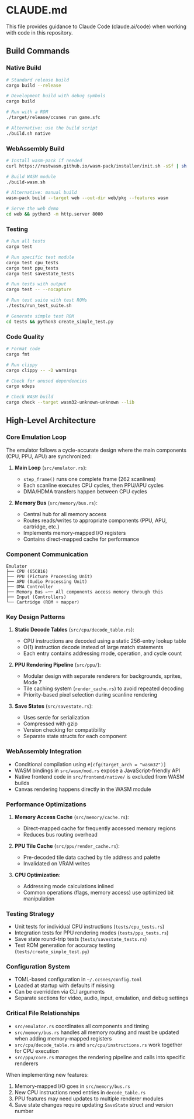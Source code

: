 # CLAUDE.md

This file provides guidance to Claude Code (claude.ai/code) when working with code in this repository.

## Build Commands

### Native Build
```bash
# Standard release build
cargo build --release

# Development build with debug symbols
cargo build

# Run with a ROM
./target/release/ccsnes run game.sfc

# Alternative: use the build script
./build.sh native
```

### WebAssembly Build
```bash
# Install wasm-pack if needed
curl https://rustwasm.github.io/wasm-pack/installer/init.sh -sSf | sh

# Build WASM module
./build-wasm.sh

# Alternative: manual build
wasm-pack build --target web --out-dir web/pkg --features wasm

# Serve the web demo
cd web && python3 -m http.server 8000
```

### Testing
```bash
# Run all tests
cargo test

# Run specific test module
cargo test cpu_tests
cargo test ppu_tests
cargo test savestate_tests

# Run tests with output
cargo test -- --nocapture

# Run test suite with test ROMs
./tests/run_test_suite.sh

# Generate simple test ROM
cd tests && python3 create_simple_test.py
```

### Code Quality
```bash
# Format code
cargo fmt

# Run clippy
cargo clippy -- -D warnings

# Check for unused dependencies
cargo udeps

# Check WASM build
cargo check --target wasm32-unknown-unknown --lib
```

## High-Level Architecture

### Core Emulation Loop
The emulator follows a cycle-accurate design where the main components (CPU, PPU, APU) are synchronized:

1. **Main Loop** (`src/emulator.rs`):
   - `step_frame()` runs one complete frame (262 scanlines)
   - Each scanline executes CPU cycles, then PPU/APU cycles
   - DMA/HDMA transfers happen between CPU cycles

2. **Memory Bus** (`src/memory/bus.rs`):
   - Central hub for all memory access
   - Routes reads/writes to appropriate components (PPU, APU, cartridge, etc.)
   - Implements memory-mapped I/O registers
   - Contains direct-mapped cache for performance

### Component Communication
```
Emulator
├── CPU (65C816)
├── PPU (Picture Processing Unit)
├── APU (Audio Processing Unit)
├── DMA Controller
├── Memory Bus ←── All components access memory through this
├── Input (Controllers)
└── Cartridge (ROM + mapper)
```

### Key Design Patterns

1. **Static Decode Tables** (`src/cpu/decode_table.rs`):
   - CPU instructions are decoded using a static 256-entry lookup table
   - O(1) instruction decode instead of large match statements
   - Each entry contains addressing mode, operation, and cycle count

2. **PPU Rendering Pipeline** (`src/ppu/`):
   - Modular design with separate renderers for backgrounds, sprites, Mode 7
   - Tile caching system (`render_cache.rs`) to avoid repeated decoding
   - Priority-based pixel selection during scanline rendering

3. **Save States** (`src/savestate.rs`):
   - Uses serde for serialization
   - Compressed with gzip
   - Version checking for compatibility
   - Separate state structs for each component

### WebAssembly Integration
- Conditional compilation using `#[cfg(target_arch = "wasm32")]`
- WASM bindings in `src/wasm/mod.rs` expose a JavaScript-friendly API
- Native frontend code in `src/frontend/native/` is excluded from WASM builds
- Canvas rendering happens directly in the WASM module

### Performance Optimizations

1. **Memory Access Cache** (`src/memory/cache.rs`):
   - Direct-mapped cache for frequently accessed memory regions
   - Reduces bus routing overhead

2. **PPU Tile Cache** (`src/ppu/render_cache.rs`):
   - Pre-decoded tile data cached by tile address and palette
   - Invalidated on VRAM writes

3. **CPU Optimization**:
   - Addressing mode calculations inlined
   - Common operations (flags, memory access) use optimized bit manipulation

### Testing Strategy
- Unit tests for individual CPU instructions (`tests/cpu_tests.rs`)
- Integration tests for PPU rendering modes (`tests/ppu_tests.rs`)
- Save state round-trip tests (`tests/savestate_tests.rs`)
- Test ROM generation for accuracy testing (`tests/create_simple_test.py`)

### Configuration System
- TOML-based configuration in `~/.ccsnes/config.toml`
- Loaded at startup with defaults if missing
- Can be overridden via CLI arguments
- Separate sections for video, audio, input, emulation, and debug settings

### Critical File Relationships
- `src/emulator.rs` coordinates all components and timing
- `src/memory/bus.rs` handles all memory routing and must be updated when adding memory-mapped registers
- `src/cpu/decode_table.rs` and `src/cpu/instructions.rs` work together for CPU execution
- `src/ppu/core.rs` manages the rendering pipeline and calls into specific renderers

When implementing new features:
1. Memory-mapped I/O goes in `src/memory/bus.rs`
2. New CPU instructions need entries in `decode_table.rs`
3. PPU features may need updates to multiple renderer modules
4. Save state changes require updating `SaveState` struct and version number